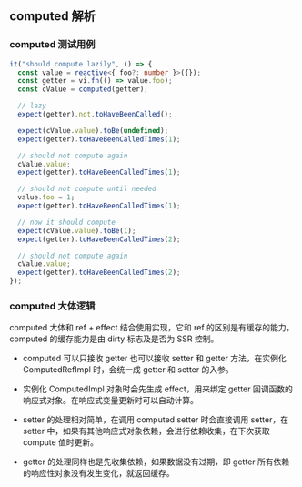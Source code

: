 ## computed 解析

### computed 测试用例

```typescript
it("should compute lazily", () => {
  const value = reactive<{ foo?: number }>({});
  const getter = vi.fn(() => value.foo);
  const cValue = computed(getter);

  // lazy
  expect(getter).not.toHaveBeenCalled();

  expect(cValue.value).toBe(undefined);
  expect(getter).toHaveBeenCalledTimes(1);

  // should not compute again
  cValue.value;
  expect(getter).toHaveBeenCalledTimes(1);

  // should not compute until needed
  value.foo = 1;
  expect(getter).toHaveBeenCalledTimes(1);

  // now it should compute
  expect(cValue.value).toBe(1);
  expect(getter).toHaveBeenCalledTimes(2);

  // should not compute again
  cValue.value;
  expect(getter).toHaveBeenCalledTimes(2);
});
```

### computed 大体逻辑

computed 大体和 ref + effect 结合使用实现，它和 ref 的区别是有缓存的能力， computed 的缓存能力是由 dirty 标志及是否为 SSR 控制。

- computed 可以只接收 getter 也可以接收 setter 和 getter 方法，在实例化 ComputedRefImpl 时，会统一成 getter 和 setter 的入参。

- 实例化 ComputedImpl 对象时会先生成 effect，用来绑定 getter 回调函数的响应式对象。在响应式变量更新时可以自动计算。

- setter 的处理相对简单，在调用 computed setter 时会直接调用 setter，在 setter 中，如果有其他响应式对象依赖，会进行依赖收集，在下次获取 compute 值时更新。

- getter 的处理同样也是先收集依赖，如果数据没有过期，即 getter 所有依赖的响应性对象没有发生变化，就返回缓存。
